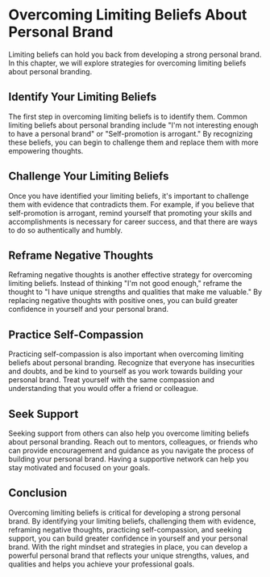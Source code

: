 Overcoming Limiting Beliefs About Personal Brand
==========================================================================================

Limiting beliefs can hold you back from developing a strong personal brand. In this chapter, we will explore strategies for overcoming limiting beliefs about personal branding.

Identify Your Limiting Beliefs
------------------------------

The first step in overcoming limiting beliefs is to identify them. Common limiting beliefs about personal branding include "I'm not interesting enough to have a personal brand" or "Self-promotion is arrogant." By recognizing these beliefs, you can begin to challenge them and replace them with more empowering thoughts.

Challenge Your Limiting Beliefs
-------------------------------

Once you have identified your limiting beliefs, it's important to challenge them with evidence that contradicts them. For example, if you believe that self-promotion is arrogant, remind yourself that promoting your skills and accomplishments is necessary for career success, and that there are ways to do so authentically and humbly.

Reframe Negative Thoughts
-------------------------

Reframing negative thoughts is another effective strategy for overcoming limiting beliefs. Instead of thinking "I'm not good enough," reframe the thought to "I have unique strengths and qualities that make me valuable." By replacing negative thoughts with positive ones, you can build greater confidence in yourself and your personal brand.

Practice Self-Compassion
------------------------

Practicing self-compassion is also important when overcoming limiting beliefs about personal branding. Recognize that everyone has insecurities and doubts, and be kind to yourself as you work towards building your personal brand. Treat yourself with the same compassion and understanding that you would offer a friend or colleague.

Seek Support
------------

Seeking support from others can also help you overcome limiting beliefs about personal branding. Reach out to mentors, colleagues, or friends who can provide encouragement and guidance as you navigate the process of building your personal brand. Having a supportive network can help you stay motivated and focused on your goals.

Conclusion
----------

Overcoming limiting beliefs is critical for developing a strong personal brand. By identifying your limiting beliefs, challenging them with evidence, reframing negative thoughts, practicing self-compassion, and seeking support, you can build greater confidence in yourself and your personal brand. With the right mindset and strategies in place, you can develop a powerful personal brand that reflects your unique strengths, values, and qualities and helps you achieve your professional goals.
